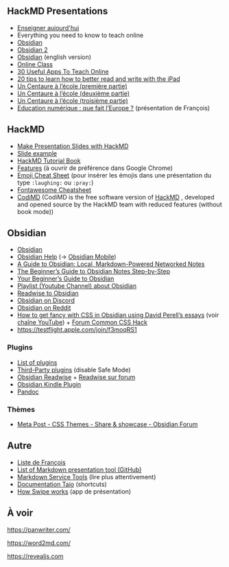 ## HackMD Presentations
- [Enseigner aujourd'hui](https://hackmd.io/KyM59HyqQWqbqvhUHo3wQw)
- Everything you need to know to teach online
- [Obsidian](https://hackmd.io/y0YWOsSCR9ytLoGih92BpA)
- [Obsidian 2](https://hackmd.io/dPwxrWBmQIqTZ3YpcBKQhQ)
- [Obsidian](https://hackmd.io/KSuvFGtVQcW8LR7G2d_-lA) (english version)
- [Online Class](https://hackmd.io/0Kb428qbTdOKglVyrXQ5Qg) 
- [30 Useful Apps To Teach Online](https://hackmd.io/CnDLmco-SO2gTaySa3S7WQ) 
- [20 tips to learn how to better read and write with the iPad](https://hackmd.io/B46z4iTHTHS5DY2HntqY9Q) 
- [Un Centaure à l’école (première partie)](https://hackmd.io/IPuGC0s6T4qAJwO_lkjAvA)
- [Un Centaure à l’école (deuxième partie)](https://hackmd.io/7rhMKmdgQTOSO311ourp8Q)
- [Un Centaure à l’école (troisième partie)](https://hackmd.io/Iz5FUObiSEWH-AtvwaNgMA)
- [Education numérique : que fait l’Europe ?](https://hackmd.io/GAQ1Bj9cT2CaQHNxynI_XQ?view) (présentation de François)

## HackMD
- [Make Presentation Slides with HackMD](https://hackmd.io/c/tutorials/%2Fs%2Fhow-to-create-slide-deck) 
- [Slide example](https://hackmd.io/slide-example?both) 
- [HackMD Tutorial Book](https://hackmd.io/c/tutorials/%2Fs%2Ffeatures#Horizontal-Rules) 
- [Features](https://hackmd.io/features?both)  (à ouvrir de préférence dans Google Chrome)
- [Emoji Cheat Sheet](https://www.webfx.com/tools/emoji-cheat-sheet/) (pour insérer les émojis dans une présentation du type `:laughing:` ou `:pray:`)
- [Fontawesome Cheatsheet](https://fontawesome.com/v4.7.0/cheatsheet/) 
- [CodiMD](https://github.com/hackmdio/codimd) (CodiMD is the free software version of  [HackMD](https://hackmd.io/) , developed and opened source by the HackMD team with reduced features (without book mode))

## Obsidian
- [Obsidian](https://obsidian.md/)
- [Obsidian Help](https://help.obsidian.md/Index) (-> [Obsidian Mobile](https://help.obsidian.md/Obsidian/Obsidian+Mobile))
- [A Guide to Obsidian: Local, Markdown-Powered Networked Notes](https://www.sitepoint.com/obsidian-beginner-guide/)
- [The Beginner’s Guide to Obsidian Notes Step-by-Step](https://theproductiveengineer.net/the-beginners-guide-to-obsidian-notes-step-by-step/)
- [Your Beginner’s Guide to Obsidian](https://www.keepproductive.com/blog/obsidian-beginners-guide)
- [Playlist (Youtube Channel) about Obsidian](https://www.youtube.com/playlist?list=PLCtt5xdY0d3YAv7pn_6uvp-iaFLpRg_CJ)
- [Readwise to Obsidian](https://nicolevanderhoeven.com/blog/20210206-readwise-to-obsidian/)
- [Obsidian on Discord](https://discord.com/channels/686053708261228577/694233507500916796)
- [Obsidian on Reddit](https://www.reddit.com/r/ObsidianMD/)
- [How to get fancy with CSS in Obsidian using David Perell’s essays](https://www.youtube.com/watch?v=iCRmtNmGA9k&t=131s) (voir [chaîne YouTube](https://www.youtube.com/channel/UCK0I8BlPict3a3zQIhP0q7A)) + [Forum Common CSS Hack](https://forum.obsidian.md/t/meta-post-common-css-hacks/1978/13)
- https://testflight.apple.com/join/f3moqRS1

### Plugins
- [List of plugins](https://help.obsidian.md/Plugins/List+of+plugins)
- [Third-Party plugins](https://help.obsidian.md/Advanced+topics/Third-party+plugins) (disable Safe Mode)
- [Obsidian Readwise](https://github.com/renehernandez/obsidian-readwise) + [Readwise sur forum](https://forum.obsidian.md/t/new-plugin-readwise/16006)
- [Obsidian Kindle Plugin](https://github.com/hadynz/obsidian-kindle-plugin)
- [Pandoc](https://github.com/OliverBalfour/obsidian-pandoc)

### Thèmes
- [Meta Post - CSS Themes - Share & showcase - Obsidian Forum](https://forum.obsidian.md/t/meta-post-css-themes/76)

## Autre
- [Liste de François](https://dynalist.io/d/AVblXCS_wLyhYa5Vv09X0cFJ#z=CeAfjR8mLw20txFa-hBkKqjZ)
- [List of Markdown presentation tool (GitHub)](https://gist.github.com/johnloy/27dd124ad40e210e91c70dd1c24ac8c8)
- [Markdown Service Tools](https://brettterpstra.com/projects/markdown-service-tools/) (lire plus attentivement)
- [Documentation Taio](https://docs.taio.app/#/integration/shortcuts) (shortcuts)
- [How Swipe works](https://www.swipe.to/tour/) (app de présentation)

## À voir
https://panwriter.com/

https://word2md.com/

https://revealjs.com